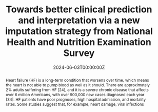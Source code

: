 ---
title: "Towards better clinical prediction and interpretation via a new imputation strategy from National Health and Nutrition Examination Survey"
authors:
- zhe-gao
- Yanfang Xu
- Wangwei Wu
- xueqin-wang
- YinYing Kong
- Ting Tian
date: "2024-06-03T00:00:00Z"
doi: ""

# Schedule page publish date (NOT publication's date).
publishDate: "2024-06-03T00:00:00Z"

publication_types: ["article-journal"]

# Publication name and optional abbreviated publication name.
publication: "Statistics and Its Interface"
publication_short: ""

abstract: Heart failure (HF) is a long-term condition that worsens over time, which means the heart is not able to pump blood as well as it should. There are approximately 2% adults suffering from HF [24], and it is a severe chronic disease that affects over 6 million Americans, with over 900,000 new cases diagnosed each year [34]. HF patients have poor prognoses, high hospital admission, and mortality rates. Some studies suggest that, for example, heart damage, viral infections

featured: false

# links:
# - name: ""
#   url: ""
# url_pdf: https://www.tandfonline.com/doi/abs/10.1080/01621459.2022.2141636
---